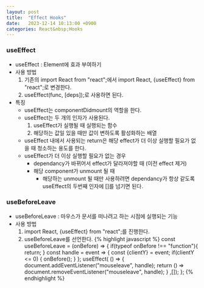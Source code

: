 ```yaml
---
layout: post
title:  "Effect Hooks"
date:   2023-12-14 10:13:00 +0900
categories: React&nbsp;Hooks
---
```


### useEffect

- useEffect : Element에 효과 부여하기
- 사용 방법
    1. 기존의 import React from "react";에서 import React, {useEffect} from "react";로 변경한다.
    2. useEffect(func, [deps]);로 사용하면 된다.
- 특징
    - useEffect는 componentDidmount의 역할을 한다.
    - useEffect는 두 개의 인자가 사용된다.
        1. useEffect가 실행될 때 실행되는 함수
        2. 해당하는 값일 있을 때만 값이 변하도록 활성화하는 배열
    - useEffect 내에서 사용되는 return은 해당 effect가 더 이상 실행할 필요가 없을 때 청소하는 용도를 한다.
    - useEffect가 더 이상 실행할 필요가 없는 경우
        -  dependancy가 바뀌어서 effect가 달라져야할 때 (이전 effect 제거)
        - 해당 component가 unmount 될 때
            - 해당하는 unmount 될 때만 사용하려면 dependancy가 항상 같도록 useEffect의 두번째 인자에 []를 넘기면 된다.

### useBeforeLeave

- useBeforeLeave : 마우스가 문서를 떠나려고 하는 시점에 실행되는 기능
- 사용 방법
    1. import React, {useEffect} from "react";를 진행한다.
    2. useBeforeLeave를 선언한다.
    {% highlight javascript %}
    const useBeforeLeave = (onBefore) => {
            if(typeof onBefore !== "function"){
                return;
            }
            const handle = event => {
                const {clientY} = event;
                if(clientY &lt;= 0)
                {
                    onBefore();
                }
            };
            useEffect(
                () => {
                    document.addEventListener("mouseleave", handle);
                    return () => document.removeEventListener("mouseleave", handle);
                }
            ,[]);
        };
    {% endhighlight %}